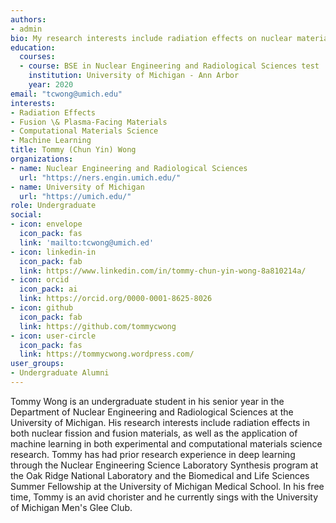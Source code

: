 ```yaml
---
authors:
- admin
bio: My research interests include radiation effects on nuclear materials and the application of machine learning in materials science research
education:
  courses:
  - course: BSE in Nuclear Engineering and Radiological Sciences test
    institution: University of Michigan - Ann Arbor
    year: 2020
email: "tcwong@umich.edu"
interests:
- Radiation Effects
- Fusion \& Plasma-Facing Materials
- Computational Materials Science
- Machine Learning
title: Tommy (Chun Yin) Wong
organizations:
- name: Nuclear Engineering and Radiological Sciences
  url: "https://ners.engin.umich.edu/"
- name: University of Michigan
  url: "https://umich.edu/"
role: Undergraduate
social:
- icon: envelope
  icon_pack: fas
  link: 'mailto:tcwong@umich.ed'
- icon: linkedin-in
  icon_pack: fab
  link: https://www.linkedin.com/in/tommy-chun-yin-wong-8a810214a/
- icon: orcid
  icon_pack: ai
  link: https://orcid.org/0000-0001-8625-8026
- icon: github
  icon_pack: fab
  link: https://github.com/tommycwong
- icon: user-circle
  icon_pack: fas
  link: https://tommycwong.wordpress.com/
user_groups:
- Undergraduate Alumni
---
```


Tommy Wong is an undergraduate student in his senior year in the Department of Nuclear Engineering and Radiological Sciences at the University of Michigan. His research interests include radiation effects in both nuclear fission and fusion materials, as well as the application of machine learning in both experimental and computational materials science research. Tommy has had prior research experience in deep learning through the Nuclear Engineering Science Laboratory Synthesis program at the Oak Ridge National Laboratory and the Biomedical and Life Sciences Summer Fellowship at the University of Michigan Medical School. In his free time, Tommy is an avid chorister and he currently sings with the University of Michigan Men's Glee Club.
